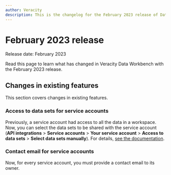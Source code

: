 ```yaml
---
author: Veracity
description: This is the changelog for the February 2023 release of Data Workbench.
---
```


# February 2023 release

Release date: February 2023

Read this page to learn what has changed in Veracity Data Workbench with the February 2023 release.

## Changes in existing features

This section covers changes in existing features.

### Access to data sets for service accounts
Previously, a service account had access to all the data in a workspace. Now, you can select the data sets to be shared with the service account (**API integrations** > **Service accounts** > **Your service account** > **Access to data sets** > **Select data sets manually**). For details, [see the documentation](../apiintegrations.md).


### Contact email for service accounts
Now, for every service account, you must provide a contact email to its owner.